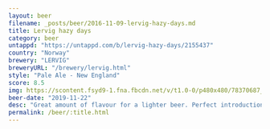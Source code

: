 ```yaml
---
layout: beer
filename: _posts/beer/2016-11-09-lervig-hazy-days.md
title: Lervig hazy days
category: beer
untappd: "https://untappd.com/b/lervig-hazy-days/2155437"
country: "Norway"
brewery: "LERVIG"
breweryURL: "/brewery/lervig.html"
style: "Pale Ale - New England"
score: 8.5
img: https://scontent.fsyd9-1.fna.fbcdn.net/v/t1.0-0/p480x480/78370687_10157643740913745_4418427380759003136_o.jpg?_nc_cat=100&_nc_sid=e007fa&_nc_ohc=de7SVxMG8OIAX_x5dDb&_nc_ht=scontent.fsyd9-1.fna&_nc_tp=6&oh=fa1971581a48ce097ca6ba404b27a3ba&oe=5F4A0879
beer-date: "2019-11-22"
desc: "Great amount of flavour for a lighter beer. Perfect introduction to a hazy ipa"
permalink: /beer/:title.html
---
```

